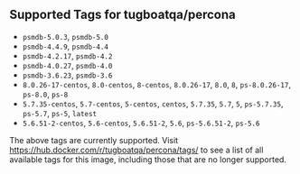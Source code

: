 ## Supported Tags for tugboatqa/percona

* `psmdb-5.0.3`, `psmdb-5.0`
* `psmdb-4.4.9`, `psmdb-4.4`
* `psmdb-4.2.17`, `psmdb-4.2`
* `psmdb-4.0.27`, `psmdb-4.0`
* `psmdb-3.6.23`, `psmdb-3.6`
* `8.0.26-17-centos`, `8.0-centos`, `8-centos`, `8.0.26-17`, `8.0`, `8`, `ps-8.0.26-17`, `ps-8.0`, `ps-8`
* `5.7.35-centos`, `5.7-centos`, `5-centos`, `centos`, `5.7.35`, `5.7`, `5`, `ps-5.7.35`, `ps-5.7`, `ps-5`, `latest`
* `5.6.51-2-centos`, `5.6-centos`, `5.6.51-2`, `5.6`, `ps-5.6.51-2`, `ps-5.6`

The above tags are currently supported. Visit https://hub.docker.com/r/tugboatqa/percona/tags/ to see a list of all available tags for this image, including those that are no longer supported.
